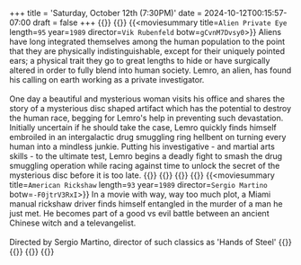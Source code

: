 +++
title = 'Saturday, October 12th (7:30PM)'
date = 2024-10-12T00:15:57-07:00
draft = false
+++
{{<movienight>}}
{{<movie>}}
{{<moviesummary title=`Alien Private Eye` length=`95` year=`1989` director=`Vik Rubenfeld` botw=`gCvnM7Dvsy0`>}}
Aliens have long integrated themselves among the human population to the point that they are physically indistinguishable, except for their uniquely pointed ears; a physical trait they go to great lengths to hide or have surgically altered in order to fully blend into human society. Lemro, an alien, has found his calling on earth working as a private investigator.
<br/><br/>
One day a beautiful and mysterious woman visits his office and shares the story of a mysterious disc shaped artifact which has the potential to destroy the human race, begging for Lemro's help in preventing such devastation. Initially uncertain if he should take the case, Lemro quickly finds himself embroiled in an intergalactic drug smuggling ring hellbent on turning every human into a mindless junkie. Putting his investigative - and martial arts skills - to the ultimate test, Lemro begins a deadly fight to smash the drug smuggling operation while racing against time to unlock the secret of the mysterious disc before it is too late.
{{</moviesummary>}}
{{<movietrailer uiuO1oLfp5s>}}
{{</movie>}}
{{<movie>}}
{{<moviesummary title=`American Rickshaw` length=`93` year=`1989` director=`Sergio Martino` botw=`-F0jtrV3RxI`>}}
In a movie with way, way too much plot, a Miami manual rickshaw driver finds himself entangled in the murder of a man he just met. He becomes part of a good vs evil battle between an ancient Chinese witch and a televangelist.
<br/><br/>
Directed by Sergio Martino, director of such classics as 'Hands of Steel'
{{</moviesummary>}}
{{<movietrailer HY0guCiwzBw>}}
{{</movie>}}
{{</movienight>}}